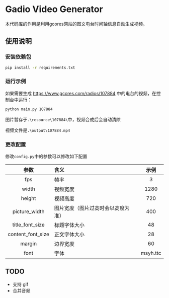 # Gadio Video Generator

本代码库的作用是利用gcores网站的图文电台时间轴信息自动生成视频。

## 使用说明

### 安装依赖包

```bash
pip install -r requirements.txt
```

### 运行示例

如果需要生成 https://www.gcores.com/radios/107884 中的电台的视频，在控制台中运行：

```bash
python main.py 107884
```
图片暂存于`.\resource\107884\`中，视频合成后会自动清除

视频文件是`.\output\107884.mp4`

### 更改配置
修改`config.py`中的参数可以修改如下配置

|参数|含义|示例|
|:---:|:---|:---:|
|fps|帧率|3|
|width|视频宽度|1280|
|height|视频高度|720|
|picture_width|图片宽度（图片过高时会以高度为准）|400|
|title_font_size|标题字体大小| 48|
|content_font_size|正文字体大小| 28|
|margin|边界宽度|60|
|font|字体|msyh.ttc|

## TODO

* 支持 gif
* 合并音频
